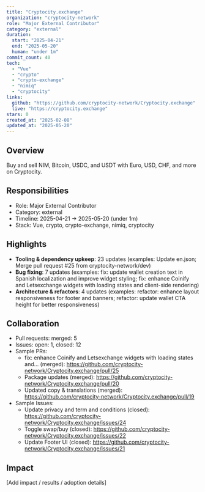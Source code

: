 ```yaml
---
title: "Cryptocity.exchange"
organization: "cryptocity-network"
role: "Major External Contributor"
category: "external"
duration:
  start: "2025-04-21"
  end: "2025-05-20"
  human: "under 1m"
commit_count: 40
tech:
  - "Vue"
  - "crypto"
  - "crypto-exchange"
  - "nimiq"
  - "cryptocity"
links:
  github: "https://github.com/cryptocity-network/Cryptocity.exchange"
  live: "https://cryptocity.exchange"
stars: 0
created_at: "2025-02-08"
updated_at: "2025-05-20"
---
```

## Overview
Buy and sell NIM, Bitcoin, USDC, and USDT with Euro, USD, CHF, and more on Cryptocity.

## Responsibilities
- Role: Major External Contributor
- Category: external
- Timeline: 2025-04-21 -> 2025-05-20 (under 1m)
- Stack: Vue, crypto, crypto-exchange, nimiq, cryptocity

## Highlights
- **Tooling & dependency upkeep**: 23 updates (examples: Update en.json; Merge pull request #25 from cryptocity-network/dev)
- **Bug fixing**: 7 updates (examples: fix: update wallet creation text in Spanish localization and improve widget styling; fix: enhance Coinify and Letsexchange widgets with loading states and client-side rendering)
- **Architecture & refactors**: 4 updates (examples: refactor: enhance layout responsiveness for footer and banners; refactor: update wallet CTA height for better responsiveness)

## Collaboration
- Pull requests: merged: 5
- Issues: open: 1, closed: 12
- Sample PRs:
  - fix: enhance Coinify and Letsexchange widgets with loading states and… (merged): https://github.com/cryptocity-network/Cryptocity.exchange/pull/25
  - Package updates (merged): https://github.com/cryptocity-network/Cryptocity.exchange/pull/20
  - Updated copy & translations (merged): https://github.com/cryptocity-network/Cryptocity.exchange/pull/19
- Sample Issues:
  - Update privacy and term and conditions (closed): https://github.com/cryptocity-network/Cryptocity.exchange/issues/24
  - Toggle swap/buy (closed): https://github.com/cryptocity-network/Cryptocity.exchange/issues/22
  - Update Footer UI (closed): https://github.com/cryptocity-network/Cryptocity.exchange/issues/21

## Impact
[Add impact / results / adoption details]
